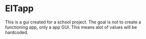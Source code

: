 # EITapp
This is a gui created for a school project. The goal is not to create a functioning app, only a app GUI. 
This means alot of values will be hardcoded.
 
